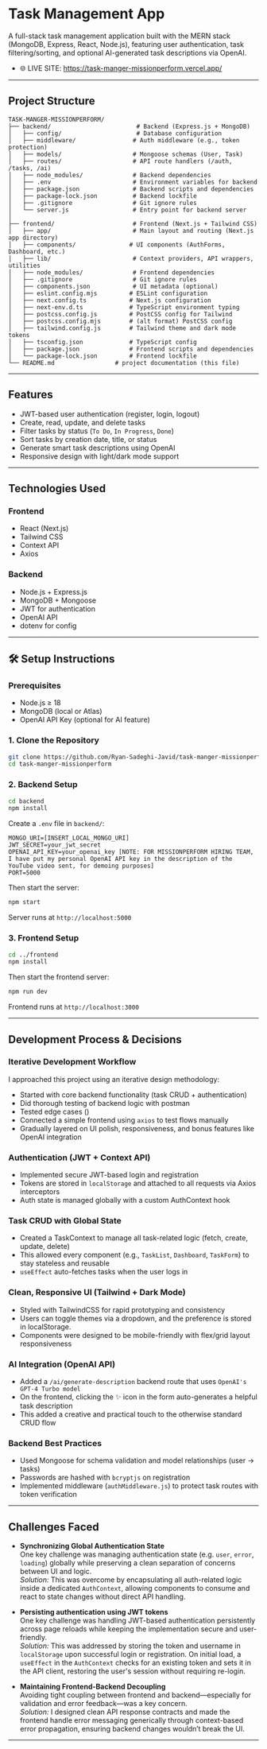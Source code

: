 # Task Management App

A full-stack task management application built with the MERN stack (MongoDB, Express, React, Node.js), featuring user authentication, task filtering/sorting, and optional AI-generated task descriptions via OpenAI.

- 🌐 LIVE SITE: https://task-manger-missionperform.vercel.app/

---

## Project Structure
```
TASK-MANGER-MISSIONPERFORM/
├── backend/                        # Backend (Express.js + MongoDB)
│   ├── config/                     # Database configuration
│   ├── middleware/                # Auth middleware (e.g., token protection)
│   ├── models/                    # Mongoose schemas (User, Task)
│   ├── routes/                    # API route handlers (/auth, /tasks, /ai)
│   ├── node_modules/              # Backend dependencies
│   ├── .env                       # Environment variables for backend
│   ├── package.json               # Backend scripts and dependencies
│   ├── package-lock.json          # Backend lockfile
│   ├── .gitignore                 # Git ignore rules
│   └── server.js                  # Entry point for backend server
│
├── frontend/                      # Frontend (Next.js + Tailwind CSS)
│   ├── app/                       # Main layout and routing (Next.js app directory)
│   ├── components/               # UI components (AuthForms, Dashboard, etc.)
│   ├── lib/                       # Context providers, API wrappers, utilities
│   ├── node_modules/              # Frontend dependencies
│   ├── .gitignore                 # Git ignore rules
│   ├── components.json            # UI metadata (optional)
│   ├── eslint.config.mjs         # ESLint configuration
│   ├── next.config.ts            # Next.js configuration
│   ├── next-env.d.ts             # TypeScript environment typing
│   ├── postcss.config.js         # PostCSS config for Tailwind
│   ├── postcss.config.mjs        # (alt format) PostCSS config
│   ├── tailwind.config.js        # Tailwind theme and dark mode tokens
│   ├── tsconfig.json             # TypeScript config
│   ├── package.json              # Frontend scripts and dependencies
│   └── package-lock.json         # Frontend lockfile
└── README.md                 # project documentation (this file)
```
---

## Features

- JWT-based user authentication (register, login, logout)  
- Create, read, update, and delete tasks  
- Filter tasks by status (`To Do`, `In Progress`, `Done`)  
- Sort tasks by creation date, title, or status  
- Generate smart task descriptions using OpenAI  
- Responsive design with light/dark mode support  

---

## Technologies Used

### Frontend

- React (Next.js)  
- Tailwind CSS  
- Context API  
- Axios  

### Backend

- Node.js + Express.js  
- MongoDB + Mongoose  
- JWT for authentication
- OpenAI API  
- dotenv for config  

---

## 🛠️ Setup Instructions

### Prerequisites

- Node.js ≥ 18  
- MongoDB (local or Atlas)  
- OpenAI API Key (optional for AI feature)

### 1. Clone the Repository

```bash
git clone https://github.com/Ryan-Sadeghi-Javid/task-manger-missionperform.git
cd task-manger-missionperform
```

### 2. Backend Setup

```bash
cd backend
npm install
```

Create a `.env` file in `backend/`:

```
MONGO_URI=[INSERT_LOCAL_MONGO_URI]
JWT_SECRET=your_jwt_secret
OPENAI_API_KEY=your_openai_key [NOTE: FOR MISSIONPERFORM HIRING TEAM, I have put my personal OpenAI API key in the description of the YouTube video sent, for demoing purposes]
PORT=5000
```

Then start the server:

```bash
npm start
```

Server runs at `http://localhost:5000`

### 3. Frontend Setup

```bash
cd ../frontend
npm install
```

Then start the frontend server:

```bash
npm run dev
```

Frontend runs at `http://localhost:3000`

---

## Development Process & Decisions

### Iterative Development Workflow

I approached this project using an iterative design methodology:


- Started with core backend functionality (task CRUD + authentication)
- Did thorough testing of backend logic with postman
- Tested edge cases ()
- Connected a simple frontend using `axios` to test flows manually  
- Gradually layered on UI polish, responsiveness, and bonus features like OpenAI integration

### Authentication (JWT + Context API)

- Implemented secure JWT-based login and registration
- Tokens are stored in `localStorage` and attached to all requests via Axios interceptors
- Auth state is managed globally with a custom AuthContext hook

### Task CRUD with Global State

- Created a TaskContext to manage all task-related logic (fetch, create, update, delete)
- This allowed every component (e.g., `TaskList`, `Dashboard`, `TaskForm`) to stay stateless and reusable
- `useEffect` auto-fetches tasks when the user logs in

### Clean, Responsive UI (Tailwind + Dark Mode)
- Styled with TailwindCSS for rapid prototyping and consistency
- Users can toggle themes via a dropdown, and the preference is stored in localStorage.
- Components were designed to be mobile-friendly with flex/grid layout responsiveness

### AI Integration (OpenAI API)
- Added a `/ai/generate-description` backend route that uses `OpenAI's GPT-4 Turbo model`
- On the frontend, clicking the ✨ icon in the form auto-generates a helpful task description
- This added a creative and practical touch to the otherwise standard CRUD flow

### Backend Best Practices
- Used Mongoose for schema validation and model relationships (user → tasks)
- Passwords are hashed with `bcryptjs` on registration
- Implemented middleware (`authMiddleware.js`) to protect task routes with token verification

---

## Challenges Faced

- **Synchronizing Global Authentication State**  
  One key challenge was managing authentication state (e.g. `user`, `error`, `loading`) globally while preserving a clean separation of concerns between UI and logic.  
  *Solution:* This was overcome by encapsulating all auth-related logic inside a dedicated `AuthContext`, allowing components to consume and react to state changes without direct API handling.

- **Persisting authentication using JWT tokens**  
  One key challenge was handling JWT-based authentication persistently across page reloads while keeping the implementation secure and user-friendly.  
  *Solution:* This was addressed by storing the token and username in `localStorage` upon successful login or registration. On initial load, a `useEffect` in the `AuthContext` checks for an existing token and sets it in the API client, restoring the user's session without requiring re-login.

- **Maintaining Frontend-Backend Decoupling**  
  Avoiding tight coupling between frontend and backend—especially for validation and error feedback—was a key concern.  
  *Solution:* I designed clean API response contracts and made the frontend handle error messaging generically through context-based error propagation, ensuring backend changes wouldn’t break the UI.

---
